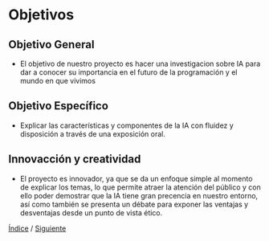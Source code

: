 # Objetivos

## Objetivo General
- El objetivo de nuestro proyecto es hacer una investigacion sobre IA para dar a conocer su importancia en el futuro de la programación y el mundo en que vivimos 
## Objetivo Específico
- Explicar las características y componentes de la IA con fluidez y disposición a través de una exposición oral. 

## Innovacción y creatividad
- El proyecto es innovador, ya que se da un enfoque simple al momento de explicar los temas, lo que permite atraer la atención del público y con ello poder demostrar que la IA tiene gran precencia en nuestro entorno, así como también se presenta un débate para exponer las ventajas y desventajas desde un punto de vista ético.


[Índice](https://github.com/Ibis-C/Metodos-de-organizaci-n/blob/Daniela-Lujan/README.md#indice "índice") /
[Siguiente]()
